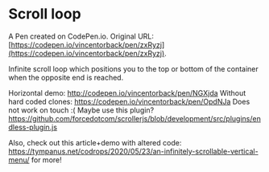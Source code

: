 # Scroll loop

A Pen created on CodePen.io. Original URL: [https://codepen.io/vincentorback/pen/zxRyzj](https://codepen.io/vincentorback/pen/zxRyzj).

Infinite scroll loop which positions you to the top or bottom of the container when the opposite end is reached.

Horizontal demo: http://codepen.io/vincentorback/pen/NGXjda
Without hard coded clones: https://codepen.io/vincentorback/pen/OpdNJa
Does not work on touch :( Maybe use this plugin? https://github.com/forcedotcom/scrollerjs/blob/development/src/plugins/endless-plugin.js

Also, check out this article+demo with altered code: https://tympanus.net/codrops/2020/05/23/an-infinitely-scrollable-vertical-menu/ for more!
